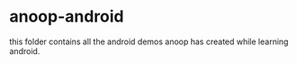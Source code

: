# anoop-android
this folder contains all the android demos anoop has created while learning android.
